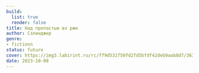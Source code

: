 ```yaml
---
build:
  list: true
  render: false
title: Над пропастью во ржи
author: Сэлинджер
genre:
- fictionn
status: future
cover: https://img3.labirint.ru/rc/ff9d531f50fd2fd5bfdf42deb9aab8d7/363x561q80/books82/812723/cover.jpg?1625722150
date: 2023-10-08
---
```


